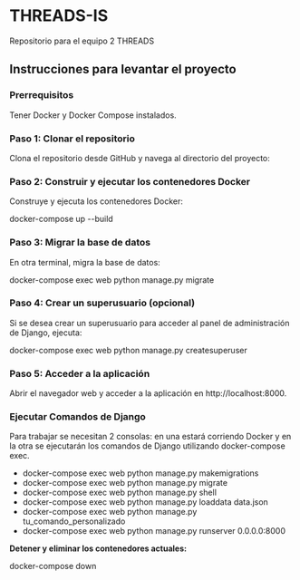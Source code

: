# THREADS-IS
Repositorio para el equipo 2 THREADS



## Instrucciones para levantar el proyecto

### Prerrequisitos

Tener Docker y Docker Compose instalados.

### Paso 1: Clonar el repositorio

Clona el repositorio desde GitHub y navega al directorio del proyecto:


### Paso 2: Construir y ejecutar los contenedores Docker

Construye y ejecuta los contenedores Docker:

docker-compose up --build


### Paso 3: Migrar la base de datos
En otra terminal, migra la base de datos:

docker-compose exec web python manage.py migrate

### Paso 4: Crear un superusuario (opcional)
Si  se desea crear un superusuario para acceder al panel de administración de Django, ejecuta:


docker-compose exec web python manage.py createsuperuser



### Paso 5: Acceder a la aplicación
Abrir el navegador web y acceder  a la aplicación en
http://localhost:8000.


### Ejecutar Comandos de Django
Para trabajar se necesitan 2 consolas: en una estará corriendo Docker y en la otra se ejecutarán los comandos de Django utilizando docker-compose exec.

- docker-compose exec web python manage.py makemigrations
- docker-compose exec web python manage.py migrate
- docker-compose exec web python manage.py shell
- docker-compose exec web python manage.py loaddata data.json
- docker-compose exec web python manage.py tu_comando_personalizado
- docker-compose exec web python manage.py runserver 0.0.0.0:8000


**Detener y eliminar los contenedores actuales:**

   
   docker-compose down
